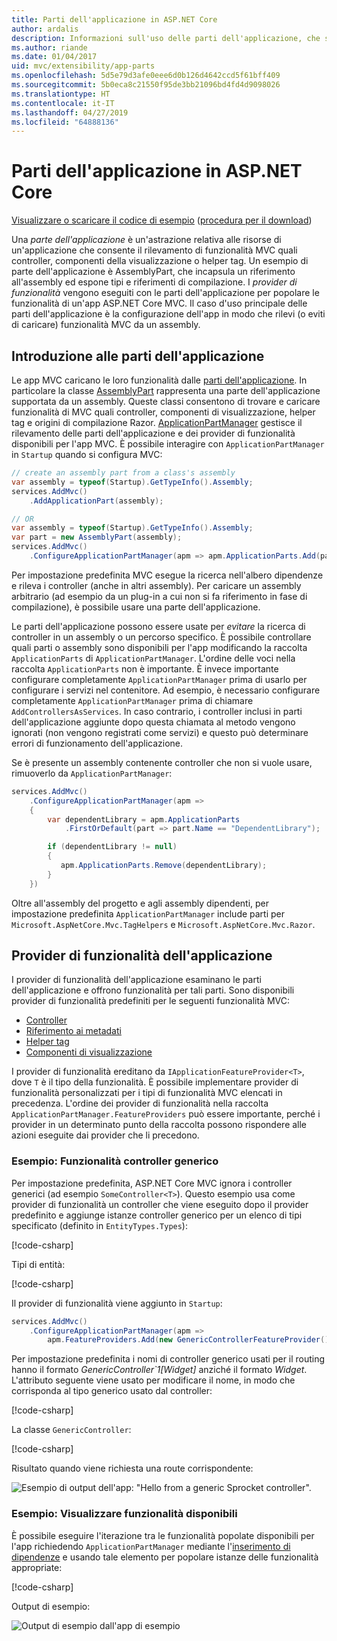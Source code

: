 ```yaml
---
title: Parti dell'applicazione in ASP.NET Core
author: ardalis
description: Informazioni sull'uso delle parti dell'applicazione, che sono astrazioni relative alle risorse di un'app, per rilevare o evitare di caricare funzionalità da un assembly.
ms.author: riande
ms.date: 01/04/2017
uid: mvc/extensibility/app-parts
ms.openlocfilehash: 5d5e79d3afe0eee6d0b126d4642ccd5f61bff409
ms.sourcegitcommit: 5b0eca8c21550f95de3bb21096bd4fd4d9098026
ms.translationtype: HT
ms.contentlocale: it-IT
ms.lasthandoff: 04/27/2019
ms.locfileid: "64888136"
---
```

# <a name="application-parts-in-aspnet-core"></a>Parti dell'applicazione in ASP.NET Core

[Visualizzare o scaricare il codice di esempio](https://github.com/aspnet/AspNetCore.Docs/tree/master/aspnetcore/mvc/advanced/app-parts/sample) ([procedura per il download](xref:index#how-to-download-a-sample))

Una *parte dell'applicazione* è un'astrazione relativa alle risorse di un'applicazione che consente il rilevamento di funzionalità MVC quali controller, componenti della visualizzazione o helper tag. Un esempio di parte dell'applicazione è AssemblyPart, che incapsula un riferimento all'assembly ed espone tipi e riferimenti di compilazione. I *provider di funzionalità* vengono eseguiti con le parti dell'applicazione per popolare le funzionalità di un'app ASP.NET Core MVC. Il caso d'uso principale delle parti dell'applicazione è la configurazione dell'app in modo che rilevi (o eviti di caricare) funzionalità MVC da un assembly.

## <a name="introducing-application-parts"></a>Introduzione alle parti dell'applicazione

Le app MVC caricano le loro funzionalità dalle [parti dell'applicazione](/dotnet/api/microsoft.aspnetcore.mvc.applicationparts.applicationpart). In particolare la classe [AssemblyPart](/dotnet/api/microsoft.aspnetcore.mvc.applicationparts.assemblypart#Microsoft_AspNetCore_Mvc_ApplicationParts_AssemblyPart) rappresenta una parte dell'applicazione supportata da un assembly. Queste classi consentono di trovare e caricare funzionalità di MVC quali controller, componenti di visualizzazione, helper tag e origini di compilazione Razor. [ApplicationPartManager](/dotnet/api/microsoft.aspnetcore.mvc.applicationparts.applicationpartmanager) gestisce il rilevamento delle parti dell'applicazione e dei provider di funzionalità disponibili per l'app MVC. È possibile interagire con `ApplicationPartManager` in `Startup` quando si configura MVC:

```csharp
// create an assembly part from a class's assembly
var assembly = typeof(Startup).GetTypeInfo().Assembly;
services.AddMvc()
    .AddApplicationPart(assembly);

// OR
var assembly = typeof(Startup).GetTypeInfo().Assembly;
var part = new AssemblyPart(assembly);
services.AddMvc()
    .ConfigureApplicationPartManager(apm => apm.ApplicationParts.Add(part));
```

Per impostazione predefinita MVC esegue la ricerca nell'albero dipendenze e rileva i controller (anche in altri assembly). Per caricare un assembly arbitrario (ad esempio da un plug-in a cui non si fa riferimento in fase di compilazione), è possibile usare una parte dell'applicazione.

Le parti dell'applicazione possono essere usate per *evitare* la ricerca di controller in un assembly o un percorso specifico. È possibile controllare quali parti o assembly sono disponibili per l'app modificando la raccolta `ApplicationParts` di `ApplicationPartManager`. L'ordine delle voci nella raccolta `ApplicationParts` non è importante. È invece importante configurare completamente `ApplicationPartManager` prima di usarlo per configurare i servizi nel contenitore. Ad esempio, è necessario configurare completamente `ApplicationPartManager` prima di chiamare `AddControllersAsServices`. In caso contrario, i controller inclusi in parti dell'applicazione aggiunte dopo questa chiamata al metodo vengono ignorati (non vengono registrati come servizi) e questo può determinare errori di funzionamento dell'applicazione.

Se è presente un assembly contenente controller che non si vuole usare, rimuoverlo da `ApplicationPartManager`:

```csharp
services.AddMvc()
    .ConfigureApplicationPartManager(apm =>
    {
        var dependentLibrary = apm.ApplicationParts
            .FirstOrDefault(part => part.Name == "DependentLibrary");

        if (dependentLibrary != null)
        {
           apm.ApplicationParts.Remove(dependentLibrary);
        }
    })
```

Oltre all'assembly del progetto e agli assembly dipendenti, per impostazione predefinita `ApplicationPartManager` include parti per `Microsoft.AspNetCore.Mvc.TagHelpers` e `Microsoft.AspNetCore.Mvc.Razor`.

## <a name="application-feature-providers"></a>Provider di funzionalità dell'applicazione

I provider di funzionalità dell'applicazione esaminano le parti dell'applicazione e offrono funzionalità per tali parti. Sono disponibili provider di funzionalità predefiniti per le seguenti funzionalità MVC:

* [Controller](/dotnet/api/microsoft.aspnetcore.mvc.controllers.controllerfeatureprovider)
* [Riferimento ai metadati](/dotnet/api/microsoft.aspnetcore.mvc.razor.compilation.metadatareferencefeatureprovider)
* [Helper tag](/dotnet/api/microsoft.aspnetcore.mvc.razor.taghelpers.taghelperfeatureprovider)
* [Componenti di visualizzazione](/dotnet/api/microsoft.aspnetcore.mvc.viewcomponents.viewcomponentfeatureprovider)

I provider di funzionalità ereditano da `IApplicationFeatureProvider<T>`, dove `T` è il tipo della funzionalità. È possibile implementare provider di funzionalità personalizzati per i tipi di funzionalità MVC elencati in precedenza. L'ordine dei provider di funzionalità nella raccolta `ApplicationPartManager.FeatureProviders` può essere importante, perché i provider in un determinato punto della raccolta possono rispondere alle azioni eseguite dai provider che li precedono.

### <a name="sample-generic-controller-feature"></a>Esempio: Funzionalità controller generico

Per impostazione predefinita, ASP.NET Core MVC ignora i controller generici (ad esempio `SomeController<T>`). Questo esempio usa come provider di funzionalità un controller che viene eseguito dopo il provider predefinito e aggiunge istanze controller generico per un elenco di tipi specificato (definito in `EntityTypes.Types`):

[!code-csharp[](./app-parts/sample/AppPartsSample/GenericControllerFeatureProvider.cs?highlight=13&range=18-36)]

Tipi di entità:

[!code-csharp[](./app-parts/sample/AppPartsSample/Model/EntityTypes.cs?range=6-16)]

Il provider di funzionalità viene aggiunto in `Startup`:

```csharp
services.AddMvc()
    .ConfigureApplicationPartManager(apm => 
        apm.FeatureProviders.Add(new GenericControllerFeatureProvider()));
```

Per impostazione predefinita i nomi di controller generico usati per il routing hanno il formato *GenericController`1[Widget]* anziché il formato *Widget*. L'attributo seguente viene usato per modificare il nome, in modo che corrisponda al tipo generico usato dal controller:

[!code-csharp[](./app-parts/sample/AppPartsSample/GenericControllerNameConvention.cs)]

La classe `GenericController`:

[!code-csharp[](./app-parts/sample/AppPartsSample/GenericController.cs?highlight=5-6)]

Risultato quando viene richiesta una route corrispondente:

![Esempio di output dell'app: "Hello from a generic Sprocket controller".](app-parts/_static/generic-controller.png)

### <a name="sample-display-available-features"></a>Esempio: Visualizzare funzionalità disponibili

È possibile eseguire l'iterazione tra le funzionalità popolate disponibili per l'app richiedendo `ApplicationPartManager` mediante l'[inserimento di dipendenze](../../fundamentals/dependency-injection.md) e usando tale elemento per popolare istanze delle funzionalità appropriate:

[!code-csharp[](./app-parts/sample/AppPartsSample/Controllers/FeaturesController.cs?highlight=16,25-27)]

Output di esempio:

![Output di esempio dall'app di esempio](app-parts/_static/available-features.png)
